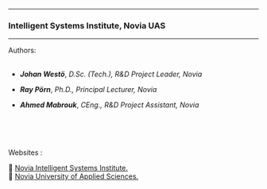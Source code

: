 
---
### Intelligent Systems Institute, Novia UAS
---
Authors: 
<br>
<br>

 - <strong><em>Johan Westö</em></strong>, <em>D.Sc. (Tech.), R&D Project Leader, Novia</em>

 - <strong><em>Ray Pörn</em></strong>, <em>Ph.D., Principal Lecturer, Novia</em>
 
 - <strong><em>Ahmed Mabrouk</em></strong>, <em>CEng., R&D Project Assistant, Novia</em>
<br>
<br>
<br>




Websites : 

 :link: [Novia Intelligent Systems Institute.](https://www.novia.fi/en/intelligentsystems/) 
<br>
 :link: [Novia University of Applied Sciences.](https://www.novia.fi)
 